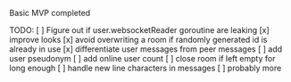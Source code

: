 Basic MVP completed

TODO:
[ ] Figure out if user.websocketReader goroutine are leaking
[x] improve looks
[x] avoid overwriting a room if randomly generated id is already in use
[x] differentiate user messages from peer messages
[ ] add user pseudonym
[ ] add online user count
[ ] close room if left empty for long enough
[ ] handle new line characters in messages
[ ] probably more
